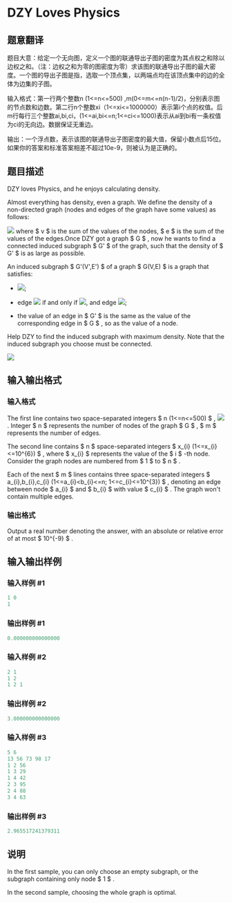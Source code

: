 # DZY Loves Physics

## 题意翻译

题目大意：给定一个无向图，定义一个图的联通导出子图的密度为其点权之和除以边权之和。（注：边权之和为零的图密度为零）求该图的联通导出子图的最大密度。一个图的导出子图是指，选取一个顶点集，以两端点均在该顶点集中的边的全体为边集的子图。

输入格式：第一行两个整数n (1<=n<=500) ,m(0<=m<=n(n-1)/2)，分别表示图的节点数和边数。第二行n个整数xi（1<=xi<=1000000）表示第i个点的权值。后m行每行三个整数ai,bi,ci，(1<=ai,bi<=n;1<=ci<=1000)表示从ai到bi有一条权值为ci的无向边。数据保证无重边。

输出：一个浮点数，表示该图的联通导出子图密度的最大值，保留小数点后15位。如果你的答案和标准答案相差不超过10e-9，则被认为是正确的。

## 题目描述

DZY loves Physics, and he enjoys calculating density.

Almost everything has density, even a graph. We define the density of a non-directed graph (nodes and edges of the graph have some values) as follows:

![](https://cdn.luogu.com.cn/upload/vjudge_pic/CF444A/a425e0bd8ecdace80b53301f0ed617a22d06cb47.png) where $ v $ is the sum of the values of the nodes, $ e $ is the sum of the values of the edges.Once DZY got a graph $ G $ , now he wants to find a connected induced subgraph $ G' $ of the graph, such that the density of $ G' $ is as large as possible.

An induced subgraph $ G'(V',E') $ of a graph $ G(V,E) $ is a graph that satisfies:

- ![](https://cdn.luogu.com.cn/upload/vjudge_pic/CF444A/205d30887fed54bfaabe37b0daf749cd5804bf34.png);

- edge ![](https://cdn.luogu.com.cn/upload/vjudge_pic/CF444A/7ea118e128a0519e2d5be64db2d60ebfb7343781.png) if and only if ![](https://cdn.luogu.com.cn/upload/vjudge_pic/CF444A/ea6ddeec58cbe4a1da10914bab9d3a37e180ee3e.png), and edge ![](https://cdn.luogu.com.cn/upload/vjudge_pic/CF444A/a10ab0808c4b5f03a82ae1ae0a40b33ad030284e.png);

- the value of an edge in $ G' $ is the same as the value of the corresponding edge in $ G $ , so as the value of a node.

Help DZY to find the induced subgraph with maximum density. Note that the induced subgraph you choose must be connected.

![](https://cdn.luogu.com.cn/upload/vjudge_pic/CF444A/3a3e9eb2a63d273e409ca45b73267a13b68b4d42.png)

## 输入输出格式

### 输入格式

The first line contains two space-separated integers $ n (1<=n<=500) $ , ![](https://cdn.luogu.com.cn/upload/vjudge_pic/CF444A/623e0a0f7617bb5ac295de245fd8a61995ab4225.png). Integer $ n $ represents the number of nodes of the graph $ G $ , $ m $ represents the number of edges.

The second line contains $ n $ space-separated integers $ x_{i} (1<=x_{i}<=10^{6}) $ , where $ x_{i} $ represents the value of the $ i $ -th node. Consider the graph nodes are numbered from $ 1 $ to $ n $ .

Each of the next $ m $ lines contains three space-separated integers $ a_{i},b_{i},c_{i} (1<=a_{i}&lt;b_{i}<=n; 1<=c_{i}<=10^{3}) $ , denoting an edge between node $ a_{i} $ and $ b_{i} $ with value $ c_{i} $ . The graph won't contain multiple edges.

### 输出格式

Output a real number denoting the answer, with an absolute or relative error of at most $ 10^{-9} $ .

## 输入输出样例

### 输入样例 #1

```cpp
1 0
1

```
### 输出样例 #1

```cpp
0.000000000000000

```
### 输入样例 #2

```cpp
2 1
1 2
1 2 1

```
### 输出样例 #2

```cpp
3.000000000000000

```
### 输入样例 #3

```cpp
5 6
13 56 73 98 17
1 2 56
1 3 29
1 4 42
2 3 95
2 4 88
3 4 63

```
### 输出样例 #3

```cpp
2.965517241379311

```
## 说明

In the first sample, you can only choose an empty subgraph, or the subgraph containing only node $ 1 $ .

In the second sample, choosing the whole graph is optimal.

